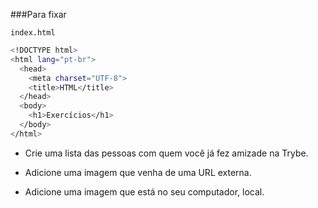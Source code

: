 ###Para fixar

`index.html`

```sh
<!DOCTYPE html>
<html lang="pt-br">
  <head>
    <meta charset="UTF-8">
    <title>HTML</title>
  </head>
  <body>
    <h1>Exercícios</h1>
  </body>
</html>
```

* Crie uma lista das pessoas com quem você já fez amizade na Trybe.

* Adicione uma imagem que venha de uma URL externa.

* Adicione uma imagem que está no seu computador, local.
